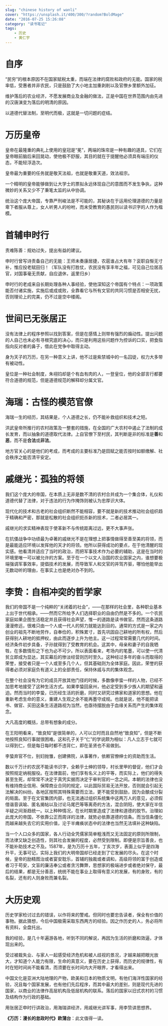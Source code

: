 ```yaml
---
slug: "chinese history of wanli"
cover: "https://unsplash.it/400/300/?random?BoldMage"
date: "2016-07-25 15:26:08"
category: "读书笔记"
tags:
    - 历史
    - 黄仁宇
---
```

# 自序

“民穷”的根本原因不在国家赋税太重，而端在法律的腐败和政府的无能。国家的税率低，受惠者并非农民，只是鼓励了大小地主加重剥削以及官僚乡里额外加征。

维护落后的农业经济，不愿发展商业及金融的做法，正是中国在世界范围内由先进的汉唐演变为落后的明清的原因。

以道德代替法制，至明代而极，这就是一切问题的症结。

# 万历皇帝

皇帝在最隆重的典礼上使用的皇冠是“冕”，两端的珠帘是一种有趣的道具，它们在皇帝眼前脑后来回晃动，使他极不舒服，其目的就在于提醒他必须具有端庄的仪态，不能轻浮造次。

皇帝最为重要的任务就是敬天法祖，也就是敬重天道，效法祖宗。

一个精明的皇帝能够做到让大学士的票拟永远体现自己的意图而不发生争执，这种微妙的关系又少不了秉笔太监的从中协调。

统治这个庞大帝国，专靠严刑峻法是不可能的，其秘诀在于运用伦理道德的力量是卑下者服从尊上，女人听男人的吩咐，而未受教育的愚民则以读书识字的人作为楷模。

# 首辅申时行

责难陈善：规劝过失，提出有益的建议。

申时行曾写诗责备自己的无能：王师未奏康居捷，农扈谁占大有年？衮职自惭无寸补，惟应投老赋田归！（军队没有打胜仗，农民没有享丰年之福，可见自己位居高官，对国事毫无贡献，自应退休，返里归乡）

申时行的老成来自长期处理各种人事经验，使他深知这个帝国有个特点：一项政策能否付诸实施，实施后或成或败，全靠看它与所有文官的共同习惯是否相安无扰，否则理论上的完美，仍不过是空中楼阁。

# 世间已无张居正

没有法律上的程序参照以找到答案，但是在感情上则带有强烈的煽动性。提出问题的人自己也未必有寻根究底的决心，而只是利用这些问题作为控诉的口实，把食指指向反对者的鼻子，借此在党争中取得主动。

身为天子的万历，在另一种意义上讲，他不过是紫禁城中的一名囚徒，权力大多带有被动性。

皇位是一种社会制度，朱祤钧却是个有血有肉的人，一登皇位，他的全部言行都要符合道德的规范，但是道德规范的解释却分属文官。

# 海瑞：古怪的模范官僚

海瑞一生的经历，其结果是，个人道德之长，仍不能补救组织和技术之短。

洪武皇帝所推行的农村政策及一整套的措施，在全国的广大农村中遏止了法制的成长发育，而以抽象的道德取代法律。上自官僚下至村民，其判断是非的标准是**善**和**恶**，而不是**合法**或**非法**。

地方官关心的是他们的考成，而考成的主要标准乃是田赋之能否按时如额缴解、社会秩序之能否清平安定。

# 戚继光：孤独的将领

我们这个庞大的帝国，在本质上无非是数不清的农村合并成为一个集合体，礼仪和道德代替了法律，对于违法的行为作掩饰则被认为忠厚识大体。

现代化的技术和古老的社会组织断然不能相容，要不就是新的技术推动社会组织趋于精确和严密，那就是松散的社会组织扼杀新的技术，二者必居其一。

戚继光的求实精神表现于使革新不与传统距离过远，更不大事声张。

在抗倭战争中功绩最为卓著的戚继光不是在理想上把事情做得至善至美的将领，而是最能适应环境以发挥他的天才的将领。他所以获得成功的要点，在于他清醒的现实感。他看清并适应了当时的政治，而把军事技术作为必要的辅助，这是在当时的环境里唯一可以被允许的方案。至于在一个以文人治国的农业国家之内，谁想要极端强调军事效率，提倡技术的发展，而导致军人和文官的并驾齐驱，哪怕他能举出无数动听的理由，在事实上也是绝对办不到的。

# 李贽：自相冲突的哲学家

我们的帝国不是一个纯粹的“关闭着的社会”，——在那样的社会里，各种职业基本上出于世代相承。——然而它所给予人们选择职业的自由仍然是不多的。一个农民家庭如果企图生活稳定并且获得社会声望，惟一的道路是读书做官。然而这条道路漫漫修远，很难只由一个人或一代人的努力就能达到目的。通常的方式是一家之内创业的祖先不断地劳作，自奉俭的，积殊累寸，首先巩固自己耕地的所有权，然后获得别人耕地的抵押权，由此而逐步上升为他主。这一过程常常需要几代的时间。经济条件初步具备，子孙就得到了受教育的机会。这其中，母亲和妻子的自我牺牲，在多数情形之下也为必不可少。所以表面看来，考场内的笔墨，可以使一代清贫立即成为显达，其实幕后的惨淡经营则历时至久。这种经过多年的奋斗而取得的荣誉，接受者只是一个人或至多几个人，但其基础则为全体家庭。因此，荣誉的获得者必须对家庭负有道义上的全部责任，保持休戚与共的集体观念。

在整个社会没有为它的成员开放其他门径的时候，多数像李蛰一样的人物，已经不加思考地接受了这种生活方式。如果李蛰回泉州，他必定受到多少族人的期望和逼迫。然而当时的李蛰，已历经生活的折磨，同时又研究过佛家和道家的思想。他在重新考虑生命的意义，重建人生观之余不能再墨守成规。也就是说，他不能把读书、做官、买田这条生活道路视为当然，也亟待摆脱由于血缘关系而产生的集体观念。

大凡高度的概括，总带有想象的成分。

在王阳明看来，“致良知”是很简单的，人可以立时而且自然地“致良知”，但是不断地按照良知行事就很困难。这和孔子关于“仁”的学说颇为相似：凡人立志于七就可以得到仁，但是每日每时都不违背仁，即在圣贤也不易做到。

李蛰弃官不仕，别妇抛雏，创建佛院，从事著作，依赖官僚绅士的资助而生活。

数以千万计的农民不能读书识字，全赖乎士绅的领导，村长里甲的督促，他们才会按照规定纳税服役。在法律面前，他们享有名义上的平等，而实际上，他们的得失甚至生死，却常常不决定于真凭实据而决定于审判官的一念之间。本朝的法律也没有维持商业信用、保障商业合同的规定，以此国际贸易无法开放，否则就会引起无法解决的纠纷。各地区按照其特殊需要而立法，更不能受到鼓励，因为会酿成分裂的局面。至于在文官集团内部，也无法通过组织系统集中这两万人的意见，必须假借谐音讽喻、匿名揭帖以及讨论马尾巴等等离奇的方法，混合阴阳，使大家在半信半疑之间渐趋统一。以上种种情况，在长时期里造成了法律和道德的脱节。治理如此庞大的帝国，不依靠公正而周详的法律，就势必依靠道德的信条。而当信条僵化而越来越失去它的实用价值，沦于半瘫痪状态中的法律也当然无法填补这种缺陷。

当一个人口众多的国家，各人行动全凭儒家简单粗浅而又无法固定的原则所限制，而法律又缺乏创造性，则其社会发展的程度，必然受到限制。即便是宗旨善良，也不能补助技术之不及。1587年，是为万历十五年，丁亥次岁，表面上似乎是四海升平，无事可记，实际上我们的大明帝国却已经走到了它发展的尽头。在这个时候，皇帝的励精图治或者宴安耽乐，首辅的独裁或者调和，高级将领的富于创造或者习于苟安，文盲的廉洁奉公或者贪污舞弊，思想家的极端进步或者绝对保守，最后的结果，都是无分善恶，统统不能在事业上取得有意义的发展，有的身败，有的名裂，还有的人则身败而兼名裂。

# 大历史观

历史学家检讨过去的错误，以作将来的警戒。但同时也要忠告读者，保全有价值的事物。据此猜想，今后中国极需采取东西两方的经验。因之作历史的人，务必将所有资料，全盘托出。

我的经验，是几十年遍游各地，听到不同的解说，再因为生活的折磨和效逼，才体现出来的。

受过被裁失业、与家人一起感受经济危机和被人歧视的景况，才越来越把眼光放大，才知道个人能力有限，生命的真意义，要在历史上获得，而历史的规律性，有时在短时间尚不能看清，而须要在长时间内大开眼界，才看得出来。

中国文化是亚洲大陆地理的产物，欧美和日本的物质文明，有他们海洋性国家的经验，况且每个国家发展，也有他们先后程序，而其中最大的差别，则是现代先进的国家，以商业的法律作高层机构及低层机构的联系。落后的国家以旧式农村的习惯及结构作为行政的基础。

用张居正申时行讲政治，用海瑞讲经济，用戚继光讲军事，用李贽讲思想界。

**《万历：漫长的怠政时代》欧蒲台**：此文值得一读。

